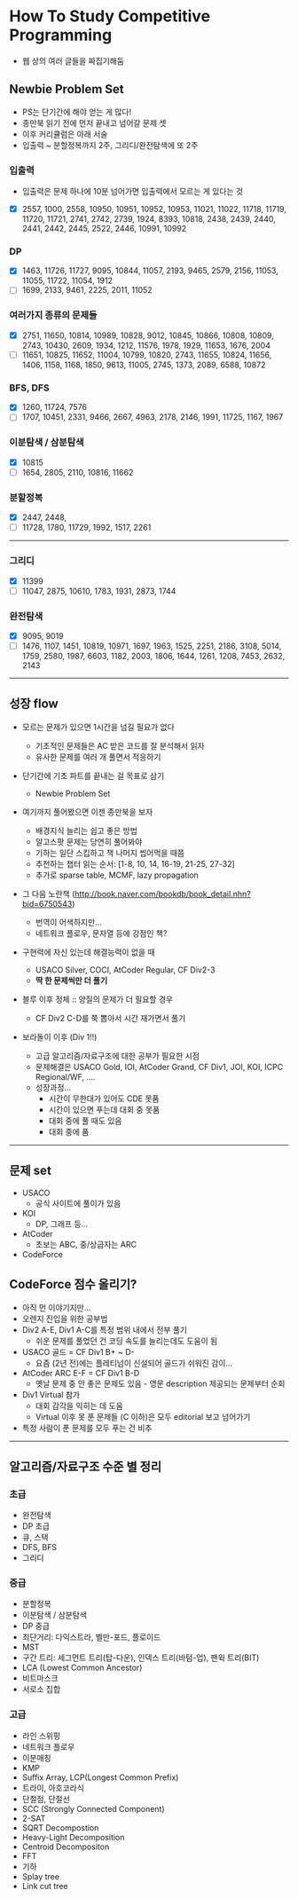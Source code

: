 # How To Study Competitive Programming

* 웹 상의 여러 글들을 짜집기해둠

## Newbie Problem Set
* PS는 단기간에 해야 얻는 게 많다!
* 종만북 읽기 전에 먼저 끝내고 넘어갈 문제 셋
* 이후 커리큘럼은 아래 서술
* 입출력 ~ 분할정복까지 2주, 그리디/완전탐색에 또 2주

### 입출력
  * 입출력은 문제 하나에 10분 넘어가면 입출력에서 모르는 게 있다는 것
  * [x] 2557, 1000, 2558, 10950, 10951, 10952, 10953, 11021, 11022, 11718, 11719, 11720, 11721, 2741, 2742, 2739, 1924, 8393, 10818, 2438, 2439, 2440, 2441, 2442, 2445, 2522, 2446, 10991, 10992

### DP
  * [x] 1463, 11726, 11727, 9095, 10844, 11057, 2193, 9465, 2579, 2156, 11053, 11055, 11722, 11054, 1912
  * [ ] 1699, 2133, 9461, 2225, 2011, 11052

### 여러가지 종류의 문제들
  * [x] 2751, 11650, 10814, 10989, 10828, 9012, 10845, 10866, 10808, 10809, 2743, 10430, 2609, 1934, 1212, 11576, 1978, 1929, 11653, 1676, 2004
  * [ ] 11651, 10825, 11652, 11004, 10799, 10820, 2743, 11655, 10824, 11656, 1406, 1158, 1168, 1850, 9613, 11005, 2745, 1373, 2089, 6588, 10872

### BFS, DFS
  * [x] 1260, 11724, 7576
  * [ ] 1707, 10451, 2331, 9466, 2667, 4963, 2178, 2146, 1991, 11725, 1167, 1967

### 이분탐색 / 삼분탐색
  * [x] 10815
  * [ ] 1654, 2805, 2110, 10816, 11662

### 분할정복
  * [x] 2447, 2448,
  * [ ] 11728, 1780, 11729, 1992, 1517, 2261

--- 

### 그리디
  * [x] 11399
  * [ ] 11047, 2875, 10610, 1783, 1931, 2873, 1744

### 완전탐색
  * [x] 9095, 9019
  * [ ] 1476, 1107, 1451, 10819, 10971, 1697, 1963, 1525, 2251, 2186, 3108, 5014, 1759, 2580, 1987, 6603, 1182, 2003, 1806, 1644, 1261, 1208, 7453, 2632, 2143

***

## 성장 flow
* 모르는 문제가 있으면 1시간을 넘길 필요가 없다
  * 기초적인 문제들은 AC 받은 코드를 잘 분석해서 읽자
  * 유사한 문제를 여러 개 풀면서 적응하기
* 단기간에 기초 파트를 끝내는 걸 목표로 삼기
  * Newbie Problem Set
* 여기까지 풀어봤으면 이젠 종만북을 보자
  * 배경지식 늘리는 쉽고 좋은 방법
  * 알고스팟 문제는 당연히 풀어봐야
  * 기하는 일단 스킵하고 책 나머지 씹어먹을 때쯤
  * 추천하는 챕터 읽는 순서: [1-8, 10, 14, 16-19, 21-25, 27-32]
  * 추가로 sparse table, MCMF, lazy propagation
* 그 다음 노란책 (http://book.naver.com/bookdb/book_detail.nhn?bid=6750543)
  * 번역이 어색하지만...
  * 네트워크 플로우, 문자열 등에 강점인 책?

* 구현력에 자신 있는데 해결능력이 없을 때
  * USACO Silver, COCI, AtCoder Regular, CF Div2-3
  * **딱 한 문제씩만 더 풀기**
* 블루 이후 정체 :: 양질의 문제가 더 필요할 경우
  * CF Div2 C-D를 쭉 뽑아서 시간 재가면서 풀기
* 보라돌이 이후 (Div 1!!)
  * 고급 알고리즘/자료구조에 대한 공부가 필요한 시점
  * 문제해결은 USACO Gold, IOI, AtCoder Grand, CF Div1, JOI, KOI, ICPC Regional/WF, ....
  * 성장과정... 
    * 시간이 무한대가 있어도 CDE 못품
    * 시간이 있으면 푸는데 대회 중 못품
    * 대회 중에 풀 때도 있음
    * 대회 중에 품

---

## 문제 set
* USACO
  * 공식 사이트에 풀이가 있음
* KOI
  * DP, 그래프 등...
* AtCoder
  * 초보는 ABC, 중/상급자는 ARC
* CodeForce

## CodeForce 점수 올리기?
* 아직 먼 이야기지만...
* 오렌지 진입을 위한 공부법
* Div2 A-E, Div1 A-C를 특정 범위 내에서 전부 풀기
  * 쉬운 문제를 풀었던 건 코딩 속도를 늘리는데도 도움이 됨
* USACO 골드 = CF Div1 B+ ~ D-
  * 요즘 (2년 전)에는 플레티넘이 신설되어 골드가 쉬워진 감이...
* AtCoder ARC E-F = CF Div1 B-D
  * 옛날 문제 중 안 좋은 문제도 있음 - 영문 description 제공되는 문제부터 순회
* Div1 Virtual 참가
  * 대회 감각을 익히는 데 도움
  * Virtual 이후 못 푼 문제들 (C 이하)은 모두 editorial 보고 넘어가기
* 특정 사람이 푼 문제를 모두 푸는 건 비추

---

## 알고리즘/자료구조 수준 별 정리
### 초급
* 완전탐색
* DP 초급
* 큐, 스택
* DFS, BFS
* 그리디

### 중급
* 분할정복
* 이분탐색 / 삼분탐색
* DP 중급
* 최단거리: 다익스트라, 벨만-포드, 플로이드
* MST
* 구간 트리: 세그먼트 트리(탑-다운), 인덱스 트리(바텀-업), 팬윅 트리(BIT)
* LCA (Lowest Common Ancestor)
* 비트마스크
* 서로소 집합

### 고급
* 라인 스위핑
* 네트워크 플로우
* 이분매칭
* KMP
* Suffix Array, LCP(Longest Common Prefix)
* 트라이, 아호코라식
* 단절점, 단절선
* SCC (Strongly Connected Component)
* 2-SAT
* SQRT Decompostion
* Heavy-Light Decomposition
* Centroid Decompositon
* FFT
* 기하
* Splay tree
* Link cut tree